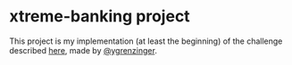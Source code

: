 # xtreme-banking project
This project is my implementation (at least the beginning) of the challenge described [here](https://docs.google.com/document/d/15GLsoknd3A4gwJ726GLdEIGOXms2fbfHD1OIYlds1u4/edit), made by [@ygrenzinger](https://github.com/ygrenzinger).
